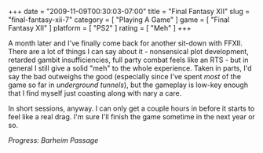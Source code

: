 +++
date = "2009-11-09T00:30:03-07:00"
title = "Final Fantasy XII"
slug = "final-fantasy-xii-7"
category = [ "Playing A Game" ]
game = [ "Final Fantasy XII" ]
platform = [ "PS2" ]
rating = [ "Meh" ]
+++

A month later and I've finally come back for another sit-down with FFXII.  There are a lot of things I can say about it - nonsensical plot development, retarded gambit insufficiencies, full party combat feels like an RTS - but in general I still give a solid "meh" to the whole experience.  Taken in parts, I'd say the bad outweighs the good (especially since I've spent <i>most</i> of the game so far in <i>underground tunnels</i>), but the gameplay is low-key enough that I find myself just coasting along with nary a care.

In short sessions, anyway.  I can only get a couple hours in before it starts to feel like a real drag.  I'm sure I'll finish the game sometime in the next year or so.

<i>Progress: Barheim Passage</i>
